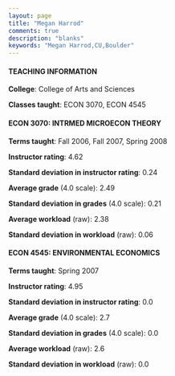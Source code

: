 ```yaml
---
layout: page
title: "Megan Harrod" 
comments: true
description: "blanks"
keywords: "Megan Harrod,CU,Boulder"
---
```

<head>
<script src="https://ajax.googleapis.com/ajax/libs/jquery/2.1.3/jquery.min.js"></script>
<script src="https://dl.dropboxusercontent.com/s/pc42nxpaw1ea4o9/highcharts.js?dl=0"></script>
<!-- <script src="../assets/js/highcharts.js"></script> -->
<style type="text/css">@font-face {
	font-family: "Bebas Neue";
	src: url(https://www.filehosting.org/file/details/544349/BebasNeue Regular.otf) format("opentype");
	}
	h1.Bebas { 
		font-family: "Bebas Neue", Verdana, Tahoma;
	}
</style>
</head>
	   
#### TEACHING INFORMATION

**College**: College of Arts and Sciences

**Classes taught**: ECON 3070, ECON 4545

#### ECON 3070: INTRMED MICROECON THEORY

**Terms taught**: Fall 2006, Fall 2007, Spring 2008

**Instructor rating**: 4.62

**Standard deviation in instructor rating**: 0.24

**Average grade** (4.0 scale): 2.49

**Standard deviation in grades** (4.0 scale): 0.21

**Average workload** (raw): 2.38

**Standard deviation in workload** (raw): 0.06

#### ECON 4545: ENVIRONMENTAL ECONOMICS

**Terms taught**: Spring 2007

**Instructor rating**: 4.95

**Standard deviation in instructor rating**: 0.0

**Average grade** (4.0 scale): 2.7

**Standard deviation in grades** (4.0 scale): 0.0

**Average workload** (raw): 2.6

**Standard deviation in workload** (raw): 0.0

